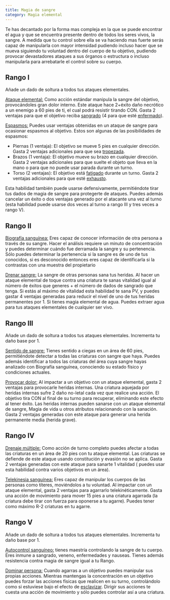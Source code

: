 ```yaml
---
title: Magia de sangre
category: Magia elemental
---
```


Te has decantado por la forma mas compleja en la que se puede encontrar el agua y  que se encuentra presente dentro de todos los seres vivos, la sangre.  A medida que tu control sobre ella se va haciendo mas fuerte serás capaz de manipularla con mayor intensidad pudiendo incluso hacer que se mueva siguiendo tu voluntad dentro del cuerpo de tu objetivo, pudiendo provocar devastadores ataques a sus órganos o estructura o incluso manipularla para arrebatarle el control sobre su cuerpo.

## Rango I

Añade un dado de soltura a todos tus ataques elementales.

<u>Ataque elemental:</u> Como acción estándar manipula la sangre del objetivo, provocándoles gran dolor interno. Este ataque hace 2+éxito daño necrótico a un enemigo a 60 pies de ti, el cual podrá resistir tirando CON. Gasta 2 ventajas para que el objetivo reciba [sangrado](https://raldamain.com/rules/Reglas%20principales/Efectos%20de%20estado.html#sangrado) (4 para que esté [enfermado](https://raldamain.com/rules/Reglas%20principales/Efectos%20de%20estado.html#enfermada)). 

<u>Espasmos:</u> Puedes usar ventajas obtenidas en un ataque de sangre para ocasionar espasmos al objetivo. Estos son algunas  de las posibilidades de espasmos: 

- Piernas (1 ventaja): El objetivo se mueve 5 pies en cualquier dirección. Gasta 2 ventajas adicionales para que sea [tropezada](https://raldamain.com/rules/Reglas%20principales/Efectos%20de%20estado.html#tropezada).
- Brazos (1 ventaja): El objetivo mueve su brazo en cualquier dirección. Gasta 2 ventajas adicionales para que suelte el objeto que lleva en la mano o para que no puede usar parada durante un turno.
- Torso (2 ventajas): El objetivo está [fatigado](https://raldamain.com/rules/Reglas%20principales/Efectos%20de%20estado.html#fatigada) durante un turno. Gasta 2 ventajas adicionales para que esté [exhausto](https://raldamain.com/rules/Reglas%20principales/Efectos%20de%20estado.html#exhausta).

Esta habilidad también puede usarse defensivamente, permitiéndote tirar tus dados de magia de sangre para protegerte de ataques. Puedes además cancelar un éxito o dos ventajas generado por el atacante una vez al turno (esta habilidad puede usarse dos veces al turno a rango III y tres veces a rango V).

## Rango II

<u>Biografía sanguínea:</u> Eres capaz de conocer información de otra persona a través de su sangre. Hacer el análisis requiere un minuto de concentración y puedes determinar cuándo fue derramada la sangre y su pertenencia. Sólo puedes determinar la pertenencia si la sangre es de uno de tus conocidos, si es desconocido entonces eres capaz de identificarla si la contrastas con una muestra del propietario

<u>Drenar sangre:</u> La sangre de otras personas sana tus heridas. Al hacer un ataque elemental de toque contra una criatura te sanas vitalidad igual al número de éxitos que generes + el número de dados de sangrado que tenga. Si estás al máximo de vitalidad esta habilidad te sana PV, y puedes gastar 4 ventajas generadas para reducir el nivel de uno de tus heridas permanentes por 1. Si tienes magia elemental de agua. Puedes extraer agua para tus ataques elementales de cualquier ser vivo.

## Rango III

Añade un dado de soltura a todos tus ataques elementales. Incrementa tu daño base por 1.

<u>Sentido de sangre:</u> Tienes sentido a ciegas en un área de 60 pies, permitiéndote detectar a todas las criaturas con sangre que haya. Puedes además identificar a todos las criaturas del área cuya sangre hayas analizado con Biografía sanguínea, conociendo su estado físico y condiciones actuales.

<u>Provocar dolor:</u> Al impactar a un objetivo con un ataque elemental, gasta 2 ventajas para provocarle heridas internas. Una criatura aquejada por heridas internas sufre 2 daño no-letal cada vez que realice una acción. El objetivo tira CON al final de su turno para recuperar, eliminando este efecto al tener éxito. Las heridas internas pueden sanarse con un ataque elemental de sangre, Magia de vida u otros atributos relacionando con la sanación. Gasta 2 ventajas generadas con este ataque para generar una herida permanente media (herida grave).

## Rango IV

<u>Drenaje múltiple:</u> Como acción de turno completo puedes afectar a todas las criaturas en un área de 20 pies con tu ataque elemental. Las criaturas se defiende de este ataque usando constitución y evasión no se aplica. Gasta 2 ventajas generadas con este ataque para sanarte 1 vitalidad ( puedes usar esta habilidad contra varios objetivos en un área).

<u>Telekinesia sanguínea:</u> Eres capaz de manipular los cuerpos de las personas como títeres, moviéndolos a tu voluntad. Al impactar con un ataque elemental, gasta 2 ventajas para agarrarlo telekinéticamente. Gasta una acción de movimiento para mover 15 pies a una criatura agarrada (la  criatura debe tirar con fuerza para oponerse a tu agarre). Puedes tener como máximo R-2 criaturas en tu agarre.

## Rango V 

Añade un dado de soltura a todos tus ataques elementales. Incrementa tu daño base por 1.

<u>Autocontrol sanguíneo:</u> tienes maestría controlando la sangre de tu cuerpo. Eres inmune a sangrado, veneno, enfermedades y nauseas. Tienes además resistencia contra magia de sangre igual a tu Rango.

<u>Dominar persona:</u> Cuando agarras a un objetivo puedes manipular sus propias acciones. Mientras mantengas la concentración en un objetivo puedes forzar las acciones físicas que realicen en su turno, controlándolo como si estuviese bajo el efecto de [esclavizar](https://raldamain.com/rules/Rangos/Magia%20arcana/magia%20mental.html#rango-vi). Dirigir sus acciones te cuesta una acción de movimiento y sólo puedes controlar así a una criatura.